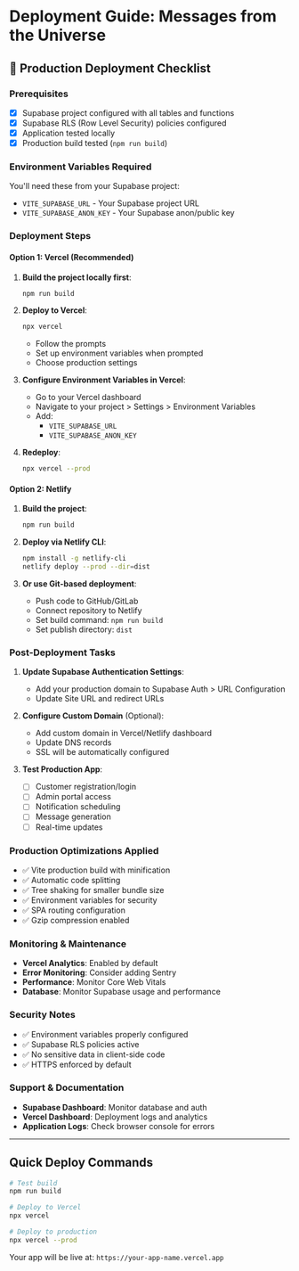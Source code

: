 # Deployment Guide: Messages from the Universe

## 🚀 Production Deployment Checklist

### Prerequisites
- [x] Supabase project configured with all tables and functions
- [x] Supabase RLS (Row Level Security) policies configured
- [x] Application tested locally
- [x] Production build tested (`npm run build`)

### Environment Variables Required

You'll need these from your Supabase project:
- `VITE_SUPABASE_URL` - Your Supabase project URL
- `VITE_SUPABASE_ANON_KEY` - Your Supabase anon/public key

### Deployment Steps

#### Option 1: Vercel (Recommended)

1. **Build the project locally first**:
   ```bash
   npm run build
   ```

2. **Deploy to Vercel**:
   ```bash
   npx vercel
   ```
   - Follow the prompts
   - Set up environment variables when prompted
   - Choose production settings

3. **Configure Environment Variables in Vercel**:
   - Go to your Vercel dashboard
   - Navigate to your project > Settings > Environment Variables
   - Add:
     - `VITE_SUPABASE_URL`
     - `VITE_SUPABASE_ANON_KEY`

4. **Redeploy**:
   ```bash
   npx vercel --prod
   ```

#### Option 2: Netlify

1. **Build the project**:
   ```bash
   npm run build
   ```

2. **Deploy via Netlify CLI**:
   ```bash
   npm install -g netlify-cli
   netlify deploy --prod --dir=dist
   ```

3. **Or use Git-based deployment**:
   - Push code to GitHub/GitLab
   - Connect repository to Netlify
   - Set build command: `npm run build`
   - Set publish directory: `dist`

### Post-Deployment Tasks

1. **Update Supabase Authentication Settings**:
   - Add your production domain to Supabase Auth > URL Configuration
   - Update Site URL and redirect URLs

2. **Configure Custom Domain** (Optional):
   - Add custom domain in Vercel/Netlify dashboard
   - Update DNS records
   - SSL will be automatically configured

3. **Test Production App**:
   - [ ] Customer registration/login
   - [ ] Admin portal access
   - [ ] Notification scheduling
   - [ ] Message generation
   - [ ] Real-time updates

### Production Optimizations Applied

- ✅ Vite production build with minification
- ✅ Automatic code splitting
- ✅ Tree shaking for smaller bundle size
- ✅ Environment variables for security
- ✅ SPA routing configuration
- ✅ Gzip compression enabled

### Monitoring & Maintenance

- **Vercel Analytics**: Enabled by default
- **Error Monitoring**: Consider adding Sentry
- **Performance**: Monitor Core Web Vitals
- **Database**: Monitor Supabase usage and performance

### Security Notes

- ✅ Environment variables properly configured
- ✅ Supabase RLS policies active
- ✅ No sensitive data in client-side code
- ✅ HTTPS enforced by default

### Support & Documentation

- **Supabase Dashboard**: Monitor database and auth
- **Vercel Dashboard**: Deployment logs and analytics
- **Application Logs**: Check browser console for errors

---

## Quick Deploy Commands

```bash
# Test build
npm run build

# Deploy to Vercel
npx vercel

# Deploy to production
npx vercel --prod
```

Your app will be live at: `https://your-app-name.vercel.app`

